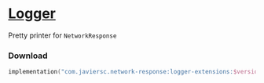 # [Logger](https://github.com/JavierSegoviaCordoba/logger)

Pretty printer for `NetworkResponse`

### Download

```kotlin
implementation("com.javiersc.network-response:logger-extensions:$version")
```
